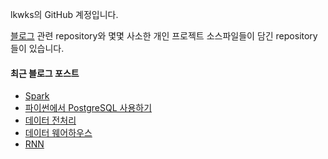 lkwks의 GitHub 계정입니다.

[블로그](https://lkwks.github.io) 관련 repository와 몇몇 사소한 개인 프로젝트 소스파일들이 담긴 repository들이 있습니다.


#### 최근 블로그 포스트
<!-- BLOG-POST-LIST:START -->
- [Spark](https://lkwks.github.io/db/2022/03/17/Spark.html)
- [파이썬에서 PostgreSQL 사용하기](https://lkwks.github.io/db/2022/03/10/%ED%8C%8C%EC%9D%B4%EC%8D%AC%EC%97%90%EC%84%9C-postgresql.html)
- [데이터 전처리](https://lkwks.github.io/ml/2022/03/08/%EB%8D%B0%EC%9D%B4%ED%84%B0-%EC%A0%84%EC%B2%98%EB%A6%AC.html)
- [데이터 웨어하우스](https://lkwks.github.io/db/2022/03/07/%EB%8D%B0%EC%9D%B4%ED%84%B0-%EC%9B%A8%EC%96%B4%ED%95%98%EC%9A%B0%EC%8A%A4.html)
- [RNN](https://lkwks.github.io/ml/2022/02/28/rnn.html)
<!-- BLOG-POST-LIST:END -->
  
<!--![Top Langs](https://github-readme-stats.vercel.app/api/top-langs/?username=lkwks)-->
